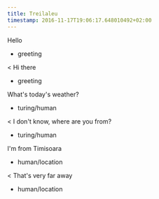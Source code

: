 ```yaml
---
title: Treilaleu
timestamp: 2016-11-17T19:06:17.648010492+02:00
---
```


Hello
* greeting

< Hi there
* greeting

What's today's weather?
* turing/human

< I don't know, where are you from?
* turing/human

I'm from Timisoara
* human/location

< That's very far away
* human/location
